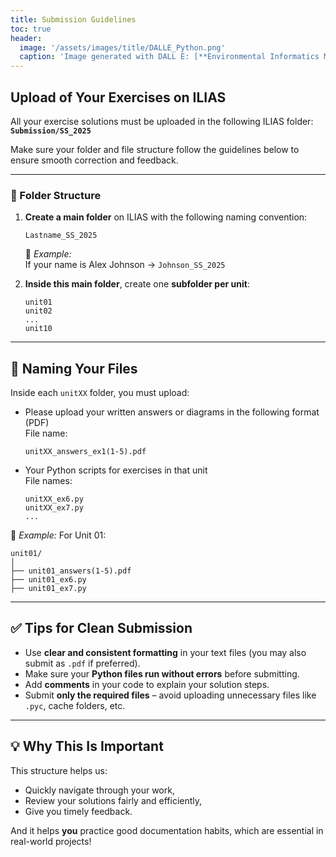```yaml
---
title: Submission Guidelines
toc: true
header:
  image: '/assets/images/title/DALLE_Python.png'
  caption: 'Image generated with DALL E: [**Environmental Informatics Marburg**](https://www.uni-marburg.de/en/fb19/disciplines/physisch/environmentalinformatics)'
---
```


## Upload of Your Exercises on ILIAS

All your exercise solutions must be uploaded in the following ILIAS folder:  
**`Submission/SS_2025`**

Make sure your folder and file structure follow the guidelines below to ensure smooth correction and feedback.

---

### 📁 Folder Structure

1. **Create a main folder** on ILIAS with the following naming convention:
   ```
   Lastname_SS_2025
   ```

   🔸 *Example:*  
   If your name is Alex Johnson → `Johnson_SS_2025`

2. **Inside this main folder**, create one **subfolder per unit**:
   ```
   unit01
   unit02
   ...
   unit10
   ```

---

## 📄 Naming Your Files

Inside each `unitXX` folder, you must upload:

- Please upload your written answers or diagrams in the following format (PDF)  
  File name:
  ```
  unitXX_answers_ex1(1-5).pdf
  ```

- Your Python scripts for exercises in that unit  
  File names:
  ```
  unitXX_ex6.py
  unitXX_ex7.py
  ...
  ```

🔸 *Example:* For Unit 01:
```
unit01/
│
├── unit01_answers(1-5).pdf
├── unit01_ex6.py
├── unit01_ex7.py
```

---

## ✅ Tips for Clean Submission

- Use **clear and consistent formatting** in your text files (you may also submit as `.pdf` if preferred).
- Make sure your **Python files run without errors** before submitting.
- Add **comments** in your code to explain your solution steps.
- Submit **only the required files** – avoid uploading unnecessary files like `.pyc`, cache folders, etc.

---

## 💡 Why This Is Important

This structure helps us:
- Quickly navigate through your work,
- Review your solutions fairly and efficiently,
- Give you timely feedback.

And it helps **you** practice good documentation habits, which are essential in real-world projects!